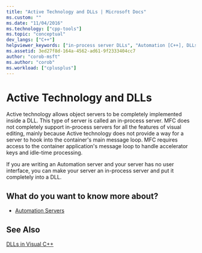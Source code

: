 ```yaml
---
title: "Active Technology and DLLs | Microsoft Docs"
ms.custom: ""
ms.date: "11/04/2016"
ms.technology: ["cpp-tools"]
ms.topic: "conceptual"
dev_langs: ["C++"]
helpviewer_keywords: ["in-process server DLLs", "Automation [C++], DLLs", "DLLs [C++], Active Technology", "Active technology [C++]", "MFC DLLs [C++], Active Technology"]
ms.assetid: 3ed27f8d-164a-4562-ad61-9f2333404cc7
author: "corob-msft"
ms.author: "corob"
ms.workload: ["cplusplus"]
---
```

# Active Technology and DLLs
Active technology allows object servers to be completely implemented inside a DLL. This type of server is called an in-process server. MFC does not completely support in-process servers for all the features of visual editing, mainly because Active technology does not provide a way for a server to hook into the container's main message loop. MFC requires access to the container application's message loop to handle accelerator keys and idle-time processing.  
  
 If you are writing an Automation server and your server has no user interface, you can make your server an in-process server and put it completely into a DLL.  
  
## What do you want to know more about?  
  
-   [Automation Servers](../mfc/automation-servers.md)  
  
## See Also  
 [DLLs in Visual C++](../build/dlls-in-visual-cpp.md)